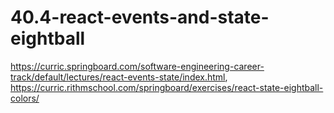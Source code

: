 # 40.4-react-events-and-state-eightball
https://curric.springboard.com/software-engineering-career-track/default/lectures/react-events-state/index.html, https://curric.rithmschool.com/springboard/exercises/react-state-eightball-colors/
